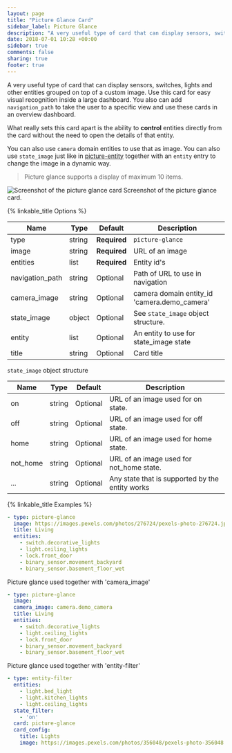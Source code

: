 ```yaml
---
layout: page
title: "Picture Glance Card"
sidebar_label: Picture Glance
description: "A very useful type of card that can display sensors, switches, lights and other entities grouped on top of a custom image. Use this card for easy visual recognition inside a large dashboard."
date: 2018-07-01 10:28 +00:00
sidebar: true
comments: false
sharing: true
footer: true
---
```


A very useful type of card that can display sensors, switches, lights and other entities grouped on top of a custom image. Use this card for easy visual recognition inside a large dashboard. You also can add `navigation_path` to take the user to a specific view and use these cards in an overview dashboard.

What really sets this card apart is the ability to **control** entities directly from the card without the need to open the details of that entity.

You can also use `camera` domain entities to use that as image. You can also use `state_image` just like in [picture-entity](/lovelace/picture-entity/) together with an `entity` entry to change the image in a dynamic way.

> Picture glance supports a display of maximum 10 items.

<p class='img'>
<img src='/images/lovelace/lovelace_picture_glance.gif' alt='Screenshot of the picture glance card'>
Screenshot of the picture glance card.
</p>

{% linkable_title Options %}

| Name | Type | Default | Description
| ---- | ---- | ------- | -----------
| type | string | **Required** | `picture-glance`
| image | string | **Required** | URL of an image
| entities | list | **Required** | Entity id's
| navigation_path | string | Optional | Path of URL to use in navigation
| camera_image | string | Optional | camera domain entity_id 'camera.demo_camera'
| state_image | object | Optional| See `state_image` object structure.
| entity | list | Optional | An entity to use for state_image state
| title | string | Optional | Card title

`state_image` object structure

| Name | Type | Default | Description
| ---- | ---- | ------- | -----------
| on | string | Optional | URL of an image used for on state.
| off | string | Optional | URL of an image used for off state.
| home | string | Optional | URL of an image used for home state.
| not_home | string | Optional | URL of an image used for not_home state.
| ... | string | Optional | Any state that is supported by the entity works

{% linkable_title Examples %}

```yaml
- type: picture-glance
  image: https://images.pexels.com/photos/276724/pexels-photo-276724.jpeg?auto=compress&cs=tinysrgb&dpr=2&h=240&w=495
  title: Living
  entities:
    - switch.decorative_lights
    - light.ceiling_lights
    - lock.front_door
    - binary_sensor.movement_backyard
    - binary_sensor.basement_floor_wet
```

Picture glance used together with 'camera_image'
```yaml
- type: picture-glance
  image:
  camera_image: camera.demo_camera
  title: Living
  entities:
    - switch.decorative_lights
    - light.ceiling_lights
    - lock.front_door
    - binary_sensor.movement_backyard
    - binary_sensor.basement_floor_wet
```

Picture glance used together with 'entity-filter'
```yaml
- type: entity-filter
  entities:
    - light.bed_light
    - light.kitchen_lights
    - light.ceiling_lights
  state_filter:
    - 'on'
  card: picture-glance
  card_config:
    title: Lights
    image: https://images.pexels.com/photos/356048/pexels-photo-356048.jpeg?auto=compress&cs=tinysrgb&dpr=2&h=295&w=490
```
